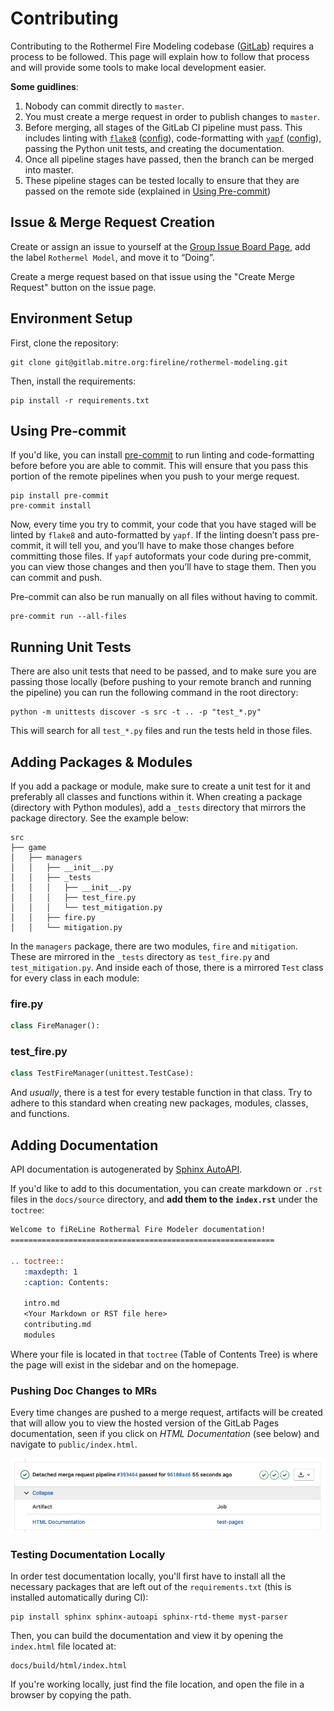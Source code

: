 # Contributing

Contributing to the Rothermel Fire Modeling codebase ([GitLab](https://gitlab.mitre.org/fireline/rothermel-modeling)) requires a process to be followed. This page will explain how to follow that process and will provide some tools to make local development easier.

**Some guidlines**:
  1. Nobody can commit directly to `master`.
  2. You must create a merge request in order to publish changes to `master`.
  3. Before merging, all stages of the GitLab CI pipeline must pass. This includes linting with [`flake8`](https://flake8.pycqa.org/en/latest/) ([config](https://gitlab.mitre.org/fireline/rothermel-modeling/-/blob/master/.flake8)), code-formatting with [`yapf`](https://github.com/google/yapf) ([config](https://gitlab.mitre.org/fireline/rothermel-modeling/-/blob/master/.style.yapf)), passing the Python unit tests, and creating the documentation.
  4. Once all pipeline stages have passed, then the branch can be merged into master.
  5. These pipeline stages can be tested locally to ensure that they are passed on the remote side (explained in [Using Pre-commit](#using-pre-commit))

## Issue & Merge Request Creation
Create or assign an issue to yourself at the [Group Issue Board Page](https://gitlab.mitre.org/groups/fireline/-/boards), add the label `Rothermel Model`, and move it to “Doing”.

Create a merge request based on that issue using the "Create Merge Request" button on the issue page.

## Environment Setup

First, clone the repository:

```shell
git clone git@gitlab.mitre.org:fireline/rothermel-modeling.git
```

Then, install the requirements:

```shell
pip install -r requirements.txt
```

## Using Pre-commit

If you'd like, you can install [pre-commit](https://pre-commit.com/) to run linting and code-formatting before before you are able to commit. This will ensure that you pass this portion of the remote pipelines when you push to your merge request.

```shell
pip install pre-commit
pre-commit install
```

Now, every time you try to commit, your code that you have staged will be linted by `flake8` and auto-formatted by `yapf`. If the linting doesn’t pass pre-commit, it will tell you, and you’ll have to make those changes before committing those files. If `yapf` autoformats your code during pre-commit, you can view those changes and then you’ll have to stage them. Then you can commit and push.

Pre-commit can also be run manually on all files without having to commit.

```shell
pre-commit run --all-files
```

## Running Unit Tests

There are also unit tests that need to be passed, and to make sure you are passing those locally (before pushing to your remote branch and running the pipeline) you can run the following command in the root directory:

```shell
python -m unittests discover -s src -t .. -p "test_*.py"
```

This will search for all `test_*.py` files and run the tests held in those files.

## Adding Packages & Modules

If you add a package or module, make sure to create a unit test for it and preferably all classes and functions within it. When creating a package (directory with Python modules), add a `_tests` directory that mirrors the package directory. See the example below:

```
src
├── game
│   ├── managers
│   │   ├── __init__.py
│   │   ├── _tests
│   │   │   ├── __init__.py
│   │   │   ├── test_fire.py
│   │   │   └── test_mitigation.py
│   │   ├── fire.py
│   │   └── mitigation.py
```

In the `managers` package, there are two modules, `fire` and `mitigation`. These are mirrored in the `_tests` directory as `test_fire.py` and `test_mitigation.py`. And inside each of those, there is a mirrored `Test` class for every class in each module:

### fire.py
```python
class FireManager():
```

### test_fire.py
```python
class TestFireManager(unittest.TestCase):
```

And _usually_, there is a test for every testable function in that class. Try to adhere to this standard when creating new packages, modules, classes, and functions.

## Adding Documentation

API documentation is autogenerated by [Sphinx AutoAPI](https://sphinx-autoapi.readthedocs.io/en/latest/).

If you'd like to add to this documentation, you can create markdown or `.rst` files in the `docs/source` directory, and **add them to the `index.rst`** under the `toctree`:

```rst
Welcome to fiReLine Rothermal Fire Modeler documentation!
===========================================================

.. toctree::
   :maxdepth: 1
   :caption: Contents:

   intro.md
   <Your Markdown or RST file here>
   contributing.md
   modules
```

Where your file is located in that `toctree` (Table of Contents Tree) is where the page will exist in the sidebar and on the homepage.

### Pushing Doc Changes to MRs

Every time changes are pushed to a merge request, artifacts will be created that will allow you to view the hosted version of the GitLab Pages documentation, seen if you click on _HTML Documentation_ (see below) and navigate to `public/index.html`.

![view_artifacts](_static/html_documentation.png)

### Testing Documentation Locally

In order test documentation locally, you'll first have to install all the necessary packages that are left out of the `requirements.txt` (this is installed automatically during CI):

```shell
pip install sphinx sphinx-autoapi sphinx-rtd-theme myst-parser
```

Then, you can build the documentation and view it by opening the `index.html` file located at:

```
docs/build/html/index.html
```

If you're working locally, just find the file location, and open the file in a browser by copying the path.
